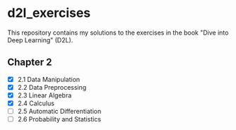 # d2l_exercises

This repository contains my solutions to the exercises in the book "Dive into Deep Learning" (D2L).

## Chapter 2

- [x] 2.1 Data Manipulation
- [x] 2.2 Data Preprocessing
- [x] 2.3 Linear Algebra
- [x] 2.4 Calculus
- [ ] 2.5 Automatic Differentiation
- [ ] 2.6 Probability and Statistics 